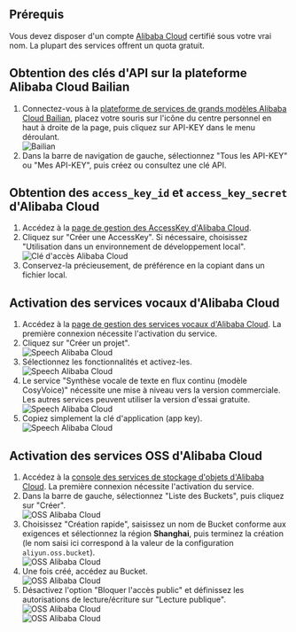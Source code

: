 ## Prérequis  
Vous devez disposer d'un compte [Alibaba Cloud](https://www.aliyun.com) certifié sous votre vrai nom. La plupart des services offrent un quota gratuit.  

## Obtention des clés d'API sur la plateforme Alibaba Cloud Bailian  
1. Connectez-vous à la [plateforme de services de grands modèles Alibaba Cloud Bailian](https://bailian.console.aliyun.com/), placez votre souris sur l'icône du centre personnel en haut à droite de la page, puis cliquez sur API-KEY dans le menu déroulant.  
![Bailian](/docs/images/bailian_1.png)  
2. Dans la barre de navigation de gauche, sélectionnez "Tous les API-KEY" ou "Mes API-KEY", puis créez ou consultez une clé API.  

## Obtention des `access_key_id` et `access_key_secret` d'Alibaba Cloud  
1. Accédez à la [page de gestion des AccessKey d'Alibaba Cloud](https://ram.console.aliyun.com/profile/access-keys).  
2. Cliquez sur "Créer une AccessKey". Si nécessaire, choisissez "Utilisation dans un environnement de développement local".  
![Clé d'accès Alibaba Cloud](/docs/images/aliyun_accesskey_1.png)  
3. Conservez-la précieusement, de préférence en la copiant dans un fichier local.  

## Activation des services vocaux d'Alibaba Cloud  
1. Accédez à la [page de gestion des services vocaux d'Alibaba Cloud](https://nls-portal.console.aliyun.com/applist). La première connexion nécessite l'activation du service.  
2. Cliquez sur "Créer un projet".  
![Speech Alibaba Cloud](/docs/images/aliyun_speech_1.png)  
3. Sélectionnez les fonctionnalités et activez-les.  
![Speech Alibaba Cloud](/docs/images/aliyun_speech_2.png)  
4. Le service "Synthèse vocale de texte en flux continu (modèle CosyVoice)" nécessite une mise à niveau vers la version commerciale. Les autres services peuvent utiliser la version d'essai gratuite.  
![Speech Alibaba Cloud](/docs/images/aliyun_speech_3.png)  
5. Copiez simplement la clé d'application (app key).  
![Speech Alibaba Cloud](/docs/images/aliyun_speech_4.png)  

## Activation des services OSS d'Alibaba Cloud  
1. Accédez à la [console des services de stockage d'objets d'Alibaba Cloud](https://oss.console.aliyun.com/overview). La première connexion nécessite l'activation du service.  
2. Dans la barre de gauche, sélectionnez "Liste des Buckets", puis cliquez sur "Créer".  
![OSS Alibaba Cloud](/docs/images/aliyun_oss_1.png)  
3. Choisissez "Création rapide", saisissez un nom de Bucket conforme aux exigences et sélectionnez la région **Shanghai**, puis terminez la création (le nom saisi ici correspond à la valeur de la configuration `aliyun.oss.bucket`).  
![OSS Alibaba Cloud](/docs/images/aliyun_oss_2.png)  
4. Une fois créé, accédez au Bucket.  
![OSS Alibaba Cloud](/docs/images/aliyun_oss_3.png)  
5. Désactivez l'option "Bloquer l'accès public" et définissez les autorisations de lecture/écriture sur "Lecture publique".  
![OSS Alibaba Cloud](/docs/images/aliyun_oss_4.png)  
![OSS Alibaba Cloud](/docs/images/aliyun_oss_5.png)